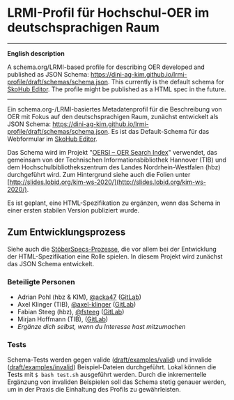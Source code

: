 # LRMI-Profil für Hochschul-OER im deutschsprachigen Raum

---

**English description**

A schema.org/LRMI-based profile for describing OER developed and published as JSON Schema: https://dini-ag-kim.github.io/lrmi-profile/draft/schemas/schema.json. This currently is the default schema for [SkoHub Editor](https://skohub.io/editor/). The profile might be published as a HTML spec in the future.

---

Ein schema.org-/LRMI-basiertes Metadatenprofil für die Beschreibung von OER mit Fokus auf den deutschsprachigen Raum, zunächst entwickelt als JSON Schema: https://dini-ag-kim.github.io/lrmi-profile/draft/schemas/schema.json. Es ist das Default-Schema für das Webformular im [SkoHub Editor](https://skohub.io/editor/). 

Das Schema wird im Projekt "[OERSI – OER Search Index](https://gitlab.com/oersi)" verwendet, das gemeinsam von der Technischen Informationsbibliothek Hannover (TIB) und dem Hochschulbibliothekszentrum des Landes Nordrhein-Westfalen (hbz) durchgeführt wird.
Zum Hintergrund siehe auch die Folien unter [http://slides.lobid.org/kim-ws-2020/](http://slides.lobid.org/kim-ws-2020/).

Es ist geplant, eine HTML-Spezifikation zu ergänzen, wenn das Schema in einer ersten stabilen Version publiziert wurde.

## Zum Entwicklungsprozess

Siehe auch die [StöberSpecs-Prozesse](https://github.com/dini-ag-kim/oer-stoeberspecs), die vor allem bei der Entwicklung der HTML-Spezifikation eine Rolle spielen. In diesem Projekt wird zunächst das JSON Schema entwickelt.

### Beteiligte Personen

- Adrian Pohl (hbz & KIM), [@acka47](https://github.com/acka47) ([GitLab](https://gitlab.com/acka47))
- Axel Klinger (TIB), [@axel-klinger](https://github.com/axel-klinger) ([GitLab](https://gitlab.com/axel-klinger))
- Fabian Steeg (hbz), [@fsteeg](https://github.com/fsteeg) ([GitLab](https://gitlab.com/fsteeg))
- Mirjan Hoffmann (TIB), ([GitLab](https://gitlab.com/mirjan))
- *Ergänze dich selbst, wenn du Interesse hast mitzumachen*

### Tests

Schema-Tests werden gegen valide ([draft/examples/valid](https://github.com/dini-ag-kim/lrmi-profile/tree/master/draft/examples/valid)) und invalide ([draft/examples/invalid](https://github.com/dini-ag-kim/lrmi-profile/tree/master/draft/examples/invalid)) Beispiel-Dateien durchgeführt. Lokal können die Tests mit `$ bash test.sh` ausgeführt werden. Durch die inkrementelle Ergänzung von invaliden Beispielen soll das Schema stetig genauer werden, um in der Praxis die Einhaltung des Profils zu gewährleisten.
